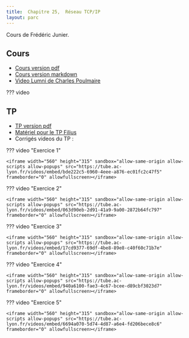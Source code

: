 ```yaml
---
title:  Chapitre 25,  Réseau TCP/IP
layout: parc
---
```





Cours de Frédéric Junier.


## Cours 

* [Cours version pdf](chapitre25/reseau-cours-.pdf)
* [Cours version markdown](chapitre25/reseau-cours-git.md)
* [Video Lumni de Charles Poulmaire](http://www.lumni.fr/video/l-architecture-des-reseaux-et-les-protocoles-de-communications)

??? video

    

## TP

* [TP version pdf](chapitre25/tp/TP-Filius-NSI-2020V1.pdf)
* [Matériel pour le TP Filius](chapitre25/tp/materiel_tp.zip)
* Corrigés videos du TP :

??? video "Exercice 1"

    <iframe width="560" height="315" sandbox="allow-same-origin allow-scripts allow-popups" src="https://tube.ac-lyon.fr/videos/embed/bde222c5-6960-4eee-a876-ec01fc2c47f5" frameborder="0" allowfullscreen></iframe>

??? video "Exercice 2"

    <iframe width="560" height="315" sandbox="allow-same-origin allow-scripts allow-popups" src="https://tube.ac-lyon.fr/videos/embed/063d90eb-2d91-41a9-9a00-2872b64fc797" frameborder="0" allowfullscreen></iframe>

??? video "Exercice 3"

    <iframe width="560" height="315" sandbox="allow-same-origin allow-scripts allow-popups" src="https://tube.ac-lyon.fr/videos/embed/17cd9377-69df-4be8-89e8-c40f60c71b7e" frameborder="0" allowfullscreen></iframe>

??? video "Exercice 4"

    <iframe width="560" height="315" sandbox="allow-same-origin allow-scripts allow-popups" src="https://tube.ac-lyon.fr/videos/embed/940a6100-fae3-4c67-bcee-d89cbf3023d7" frameborder="0" allowfullscreen></iframe>

??? video "Exercice 5"

    <iframe width="560" height="315" sandbox="allow-same-origin allow-scripts allow-popups" src="https://tube.ac-lyon.fr/videos/embed/6694a070-5d74-4d87-a6e4-fd206bece8c6" frameborder="0" allowfullscreen></iframe>


        